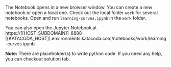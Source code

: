 The Notebook opens in a new browser window. You can create a new notebook or open a local one. Check out the local folder `work` for several notebooks. Open and run `learning-curves.ipynb` in the `work` folder.

You can also open the Jupyter Notebook at https://[[HOST_SUBDOMAIN]]-8888-[[KATACODA_HOST]].environments.katacoda.com/notebooks/work/learning-curves.ipynb

**Note:**
There are placeholder(s) to write python code. If you need any help, you can checkout solution tab.